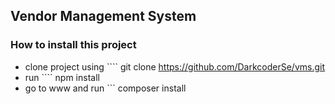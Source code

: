 ## Vendor Management System

### How to install this project
- clone project using ```` git clone https://github.com/DarkcoderSe/vms.git
- run ```` npm install
- go to www and run ``` composer install